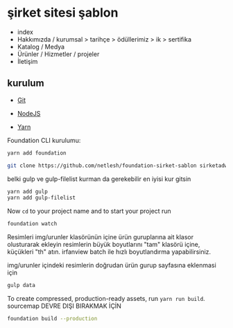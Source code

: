 # şirket sitesi şablon



- index
- Hakkımızda / kurumsal > tarihçe > ödüllerimiz > ik > sertifika
- Katalog / Medya
- Ürünler / Hizmetler / projeler
- İletişim

## kurulum

- [Git](https://gitforwindows.org/)

- [NodeJS](https://nodejs.org/en/download/)

- [Yarn](https://yarnpkg.com/en/docs/install#windows-stable)




Foundation CLI kurulumu:

```bash
yarn add foundation

```

```bash
git clone https://github.com/netlesh/foundation-sirket-sablon sirketadwww

```
belki  gulp ve gulp-filelist kurman da gerekebilir en iyisi kur gitsin
```bash
yarn add gulp
yarn add gulp-filelist
```


Now `cd` to your project name and to start your project run 

```bash
foundation watch
```
Resimleri img/urunler klasörünün içine ürün guruplarına ait klasor olusturarak ekleyin
resimlerin büyük  boyutlarını "tam" klasörü içine, küçükleri "th" atın.
irfanview batch ile hızlı boyutlandırma yapabilirsiniz.

img/urunler içindeki resimlerin doğrudan ürün gurup sayfasına eklenmasi için
```bash
gulp data
```


To create compressed, production-ready assets, run `yarn run build`.
sourcemap DEVRE DIŞI BIRAKMAK İÇİN  
```bash
foundation build --production
```
